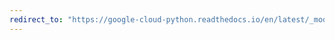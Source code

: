 ```yaml
---
redirect_to: "https://google-cloud-python.readthedocs.io/en/latest/_modules/google/cloud/client.html"
---
```

